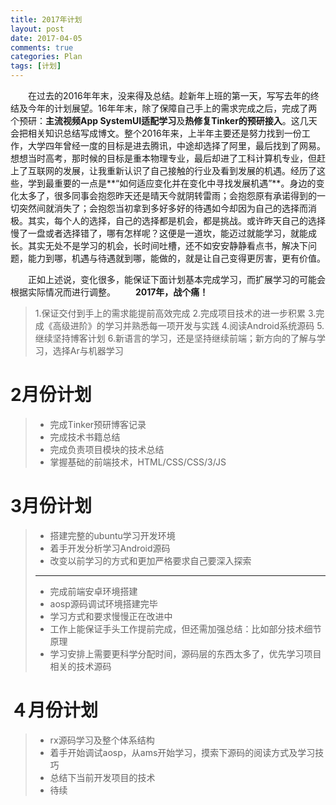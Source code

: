 ```yaml
---
title: 2017年计划
layout: post
date: 2017-04-05
comments: true
categories: Plan
tags: [计划]
---
```

<!--more-->
&emsp;&emsp;在过去的2016年年末，没来得及总结。趁新年上班的第一天，写写去年的终结及今年的计划展望。16年年末，除了保障自己手上的需求完成之后，完成了两个预研：**主流视频App SystemUI适配学习**及**热修复Tinker的预研接入**。这几天会把相关知识总结写成博文。整个2016年来，上半年主要还是努力找到一份工作，大学四年曾经一度的目标是进去腾讯，中途却选择了阿里，最后找到了网易。想想当时高考，那时候的目标是重本物理专业，最后却进了工科计算机专业，但赶上了互联网的发展，让我重新认识了自己接触的行业及看到发展的机遇。经历了这些，学到最重要的一点是**“如何适应变化并在变化中寻找发展机遇”**。身边的变化太多了，很多同事会抱怨昨天还是晴天今就阴转雷雨；会抱怨原有承诺得到的一切突然间就消失了；会抱怨当初拿到多好多好的待遇如今却因为自己的选择而消极。其实，每个人的选择，自己的选择都是机会，都是挑战。或许昨天自己的选择慢了一盘或者选择错了，哪有怎样呢？这便是一道坎，能迈过就能学习，就能成长。其实无处不是学习的机会，长时间吐槽，还不如安安静静看点书，解决下问题，能力到哪，机遇与待遇就到哪，能做的，就是让自己变得更厉害，更有价值。

&emsp;&emsp;正如上述说，变化很多，能保证下面计划基本完成学习，而扩展学习的可能会根据实际情况而进行调整。
&emsp;&emsp;**2017年，战个痛！**

> 1.保证交付到手上的需求能提前高效完成
> 2.完成项目技术的进一步积累
> 3.完成《高级进阶》的学习并熟悉每一项开发与实践
> 4.阅读Android系统源码
> 5.继续坚持博客计划
> 6.新语言的学习，还是坚持继续前端；新方向的了解与学习，选择Ar与机器学习

# 2月份计划
>* 完成Tinker预研博客记录
>* 完成技术书籍总结
>* 完成负责项目模块的技术总结
>* 掌握基础的前端技术，HTML/CSS/CSS/3/JS

# 3月份计划
>* 搭建完整的ubuntu学习开发环境
>* 着手开发分析学习Android源码
>* 改变以前学习的方式和更加严格要求自己要深入探索
>* **  
>* 完成前端安卓环境搭建　　
>* aosp源码调试环境搭建完毕　　
>* 学习方式和要求慢慢正在改进中　
>* 工作上能保证手头工作提前完成，但还需加强总结：比如部分技术细节原理
>* 学习安排上需要更科学分配时间，源码层的东西太多了，优先学习项目相关的技术源码

# ４月份计划
>* rx源码学习及整个体系结构
>* 着手开始调试aosp，从ams开始学习，摸索下源码的阅读方式及学习技巧
>* 总结下当前开发项目的技术
>* 待续








